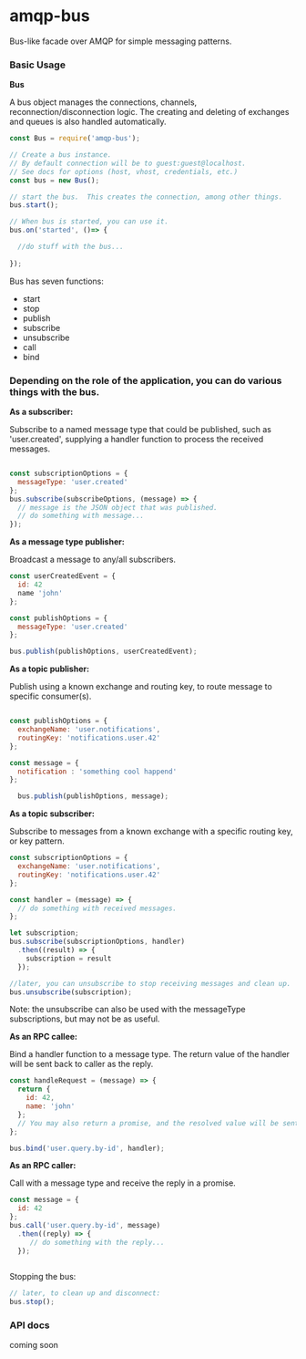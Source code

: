 # amqp-bus
Bus-like facade over AMQP for simple messaging patterns.

### Basic Usage

**Bus**

A bus object manages the connections, channels, reconnection/disconnection logic.  The creating and deleting of exchanges and queues is also handled automatically.

```javascript
const Bus = require('amqp-bus');

// Create a bus instance. 
// By default connection will be to guest:guest@localhost.
// See docs for options (host, vhost, credentials, etc.)
const bus = new Bus();

// start the bus.  This creates the connection, among other things.
bus.start();

// When bus is started, you can use it.
bus.on('started', ()=> {

  //do stuff with the bus...
  
});

```

Bus has seven functions:
* start
* stop
* publish
* subscribe
* unsubscribe
* call
* bind

### Depending on the role of the application, you can do various things with the bus.
  
  
**As a subscriber:**

Subscribe to a named message type that could be published, such as 'user.created', supplying a handler function to process the received messages.

```javascript

const subscriptionOptions = {
  messageType: 'user.created'
};
bus.subscribe(subscribeOptions, (message) => {
  // message is the JSON object that was published.
  // do something with message...
});
```


**As a message type publisher:**

Broadcast a message to any/all subscribers.

```javascript
const userCreatedEvent = {
  id: 42
  name 'john'
};

const publishOptions = {
  messageType: 'user.created'
};

bus.publish(publishOptions, userCreatedEvent);
 ```


 **As a topic publisher:**
 
Publish using a known exchange and routing key, to route message to specific consumer(s).
```javascript

const publishOptions = {
  exchangeName: 'user.notifications',
  routingKey: 'notifications.user.42'
};

const message = {
  notification : 'something cool happend'
};

  bus.publish(publishOptions, message);
```


**As a topic subscriber:**

Subscribe to messages from a known exchange with a specific routing key, or key pattern.

```javascript
const subscriptionOptions = {
  exchangeName: 'user.notifications',
  routingKey: 'notifications.user.42'
};

const handler = (message) => {
  // do something with received messages.
};

let subscription;
bus.subscribe(subscriptionOptions, handler)
  .then((result) => {
    subscription = result
  });

//later, you can unsubscribe to stop receiving messages and clean up.
bus.unsubscribe(subscription);
```
Note: the unsubscribe can also be used with the messageType subscriptions, but may not be as useful.
  

**As an RPC callee:**

Bind a handler function to a message type.  The return value of the handler will be sent back to caller as the reply.

```javascript
const handleRequest = (message) => {
  return {
    id: 42,
    name: 'john'
  };
  // You may also return a promise, and the resolved value will be sent as the reply.
};

bus.bind('user.query.by-id', handler);
```


**As an RPC caller:**

Call with a message type and receive the reply in a promise.

```javascript
const message = {
  id: 42
};
bus.call('user.query.by-id', message)
  .then((reply) => {
     // do something with the reply...
  });
    
```


Stopping the bus:
```javascript
// later, to clean up and disconnect:
bus.stop();
```

### API docs
coming soon
